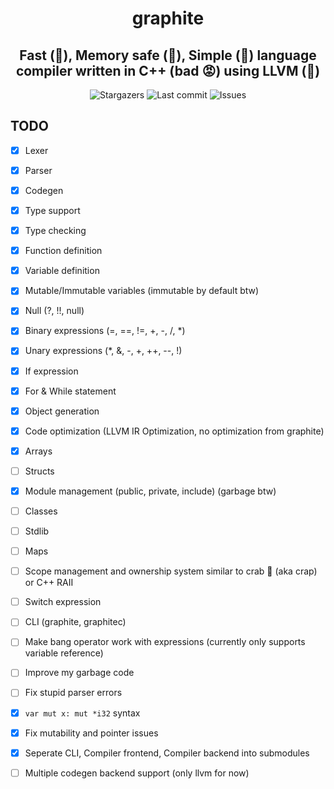 <div align="center">
    <h1>graphite</h1>
    <h2>Fast (🚀), Memory safe (🚀), Simple (🚀) language compiler written in C++ (bad 😡) using LLVM (🚀)</h2>
</div>

<div align="center">
  <img alt="Stargazers" src="https://img.shields.io/github/stars/budchirp/graphite?style=for-the-badge&colorA=0b1221&colorB=ff8e8e" />
  <img alt="Last commit" src="https://img.shields.io/github/last-commit/budchirp/graphite?style=for-the-badge&colorA=0b1221&colorB=BDB0E4" />
  <img alt="Issues" src="https://img.shields.io/github/issues/budchirp/graphite?style=for-the-badge&colorA=0b1221&colorB=FBC19D" />
</div>

## TODO

- [x] Lexer
- [x] Parser
- [x] Codegen
- [x] Type support
- [x] Type checking
- [x] Function definition
- [x] Variable definition
- [x] Mutable/Immutable variables (immutable by default btw)
- [x] Null (?, !!, null)
- [x] Binary expressions (=, ==, !=, +, -, /, *)
- [x] Unary expressions (*, &, -, +, ++, --, !)
- [x] If expression
- [x] For & While statement
- [x] Object generation
- [x] Code optimization (LLVM IR Optimization, no optimization from graphite)
- [x] Arrays
- [ ] Structs
- [x] Module management (public, private, include) (garbage btw)
- [ ] Classes
- [ ] Stdlib
- [ ] Maps
- [ ] Scope management and ownership system similar to crab 🦀 (aka crap) or C++ RAII
- [ ] Switch expression
- [ ] CLI (graphite, graphitec)

- [ ] Make bang operator work with expressions (currently only supports variable reference)
- [ ] Improve my garbage code
- [ ] Fix stupid parser errors
- [x] `var mut x: mut *i32` syntax
- [x] Fix mutability and pointer issues
- [x] Seperate CLI, Compiler frontend, Compiler backend into submodules
- [ ] Multiple codegen backend support (only llvm for now)

